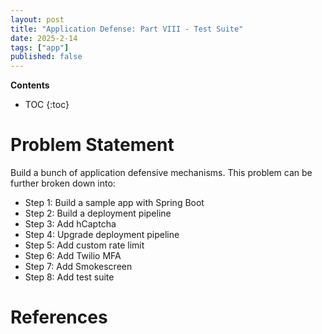 ```yaml
---
layout: post
title: "Application Defense: Part VIII - Test Suite"
date: 2025-2-14
tags: ["app"]
published: false
---
```


**Contents**
* TOC
{:toc}

# Problem Statement
Build a bunch of application defensive mechanisms. This problem can be further broken down into:

* Step 1: Build a sample app with Spring Boot
* Step 2: Build a deployment pipeline
* Step 3: Add hCaptcha
* Step 4: Upgrade deployment pipeline
* Step 5: Add custom rate limit
* Step 6: Add Twilio MFA
* Step 7: Add Smokescreen
* Step 8: Add test suite




# References
[^1]: []()